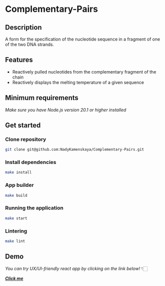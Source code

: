 # Complementary-Pairs



## Description

A form for the specification of the nucleotide sequence in a fragment of one of the two DNA strands.

## Features

* Reactively pulled nucleotides from the complementary fragment of the chain 
* Reactively displays the melting temperature of a given sequence

## Minimum requirements

_Make sure you have Node.js version 20.1 or higher installed_

## Get started

### Clone repository

```bash
git clone git@github.com:NadyKamenskaya/Complementary-Pairs.git
```

### Install dependencies

```bash
make install
```

### App builder

```bash
make build
```

### Running the application

```bash
make start
```

### Lintering

```bash
make lint
```

## Demo



_You can try UX/UI-friendly react app by clicking on the link below!_ 👇🏻

[_**Click me**_](https://complementary-pairs-ztt3.vercel.app/)
